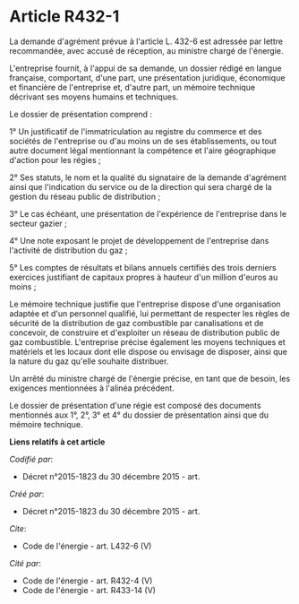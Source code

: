 # Article R432-1

La demande d'agrément prévue à l'article L. 432-6 est adressée par lettre recommandée, avec accusé de réception, au ministre
chargé de l'énergie. 

L'entreprise fournit, à l'appui de sa demande, un dossier rédigé en langue française, comportant, d'une part, une
présentation juridique, économique et financière de l'entreprise et, d'autre part, un mémoire technique décrivant ses moyens
humains et techniques. 

Le dossier de présentation comprend : 

1° Un justificatif de l'immatriculation au registre du commerce et des sociétés de l'entreprise ou d'au moins un de ses
établissements, ou tout autre document légal mentionnant la compétence et l'aire géographique d'action pour les régies ;

2° Ses statuts, le nom et la qualité du signataire de la demande d'agrément ainsi que l'indication du service ou de la
direction qui sera chargé de la gestion du réseau public de distribution ; 

3° Le cas échéant, une présentation de l'expérience de l'entreprise dans le secteur gazier ; 

4° Une note exposant le projet de développement de l'entreprise dans l'activité de distribution du gaz ; 

5° Les comptes de résultats et bilans annuels certifiés des trois derniers exercices justifiant de capitaux propres à hauteur
d'un million d'euros au moins ; 

Le mémoire technique justifie que l'entreprise dispose d'une organisation adaptée et d'un personnel qualifié, lui permettant
de respecter les règles de sécurité de la distribution de gaz combustible par canalisations et de concevoir, de construire et
d'exploiter un réseau de distribution public de gaz combustible. L'entreprise précise également les moyens techniques et
matériels et les locaux dont elle dispose ou envisage de disposer, ainsi que la nature du gaz qu'elle souhaite distribuer. 

Un arrêté du ministre chargé de l'énergie précise, en tant que de besoin, les exigences mentionnées à l'alinéa précédent. 

Le dossier de présentation d'une régie est composé des documents mentionnés aux 1°, 2°, 3° et 4° du dossier de présentation
ainsi que du mémoire technique.

**Liens relatifs à cet article**

_Codifié par_:

  - Décret n°2015-1823 du 30 décembre 2015 - art.

_Créé par_:

  - Décret n°2015-1823 du 30 décembre 2015 - art.

_Cite_:

  - Code de l'énergie - art. L432-6 (V)

_Cité par_:

  - Code de l'énergie - art. R432-4 (V)
  - Code de l'énergie - art. R433-14 (V)
